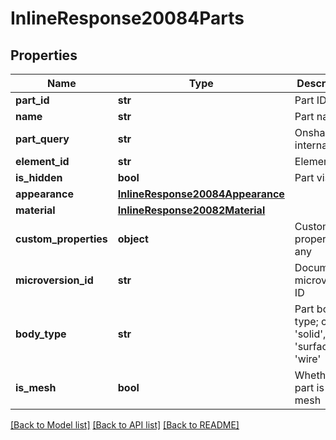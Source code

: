 # InlineResponse20084Parts

## Properties
Name | Type | Description | Notes
------------ | ------------- | ------------- | -------------
**part_id** | **str** | Part ID | [optional] 
**name** | **str** | Part name | [optional] 
**part_query** | **str** | Onshape internal use | [optional] 
**element_id** | **str** | Element ID | [optional] 
**is_hidden** | **bool** | Part visibility | [optional] 
**appearance** | [**InlineResponse20084Appearance**](InlineResponse20084Appearance.md) |  | [optional] 
**material** | [**InlineResponse20082Material**](InlineResponse20082Material.md) |  | [optional] 
**custom_properties** | **object** | Custom properties, if any | [optional] 
**microversion_id** | **str** | Document microversion ID | [optional] 
**body_type** | **str** | Part body type; can be &#39;solid&#39;, &#39;surface&#39;, or &#39;wire&#39; | [optional] 
**is_mesh** | **bool** | Whether the part is a mesh | [optional] 

[[Back to Model list]](../README.md#documentation-for-models) [[Back to API list]](../README.md#documentation-for-api-endpoints) [[Back to README]](../README.md)


